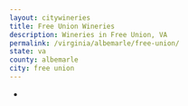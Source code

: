 ```yaml
---
layout: citywineries
title: Free Union Wineries
description: Wineries in Free Union, VA
permalink: /virginia/albemarle/free-union/
state: va
county: albemarle
city: free union
---
```

-
